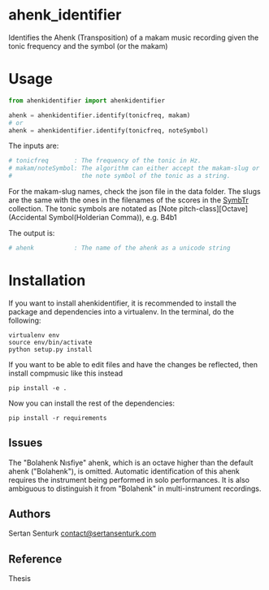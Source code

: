 # ahenk_identifier
Identifies the Ahenk (Transposition) of a makam music recording given the tonic frequency and the symbol (or the makam)

Usage
=======

```python
from ahenkidentifier import ahenkidentifier

ahenk = ahenkidentifier.identify(tonicfreq, makam)
# or 
ahenk = ahenkidentifier.identify(tonicfreq, noteSymbol)
```

The inputs are:
```python
# tonicfreq 	  :	The frequency of the tonic in Hz.
# makam/noteSymbol:	The algorithm can either accept the makam-slug or 
#					the note symbol of the tonic as a string.
```
For the makam-slug names, check the json file in the data folder. The slugs are the same with the ones in the filenames of the scores in the [SymbTr](https://github.com/MTG/SymbTr) collection. The tonic symbols are notated as \[Note pitch-class\]\[Octave\](Accidental Symbol(Holderian Comma)), e.g. B4b1

The output is:
```python
# ahenk 		  :	The name of the ahenk as a unicode string
```

Installation
============

If you want to install ahenkidentifier, it is recommended to install the package and dependencies into a virtualenv. In the terminal, do the following:

    virtualenv env
    source env/bin/activate
    python setup.py install

If you want to be able to edit files and have the changes be reflected, then
install compmusic like this instead

    pip install -e .

Now you can install the rest of the dependencies:

    pip install -r requirements

Issues
-------
The "Bolahenk Nısfiye" ahenk, which is an octave higher than the default ahenk ("Bolahenk"), is omitted. Automatic identification of this ahenk requires the instrument being performed in solo performances. It is also ambiguous to distinguish it from "Bolahenk" in multi-instrument recordings.

Authors
-------
Sertan Senturk
contact@sertansenturk.com

Reference
-------
Thesis
